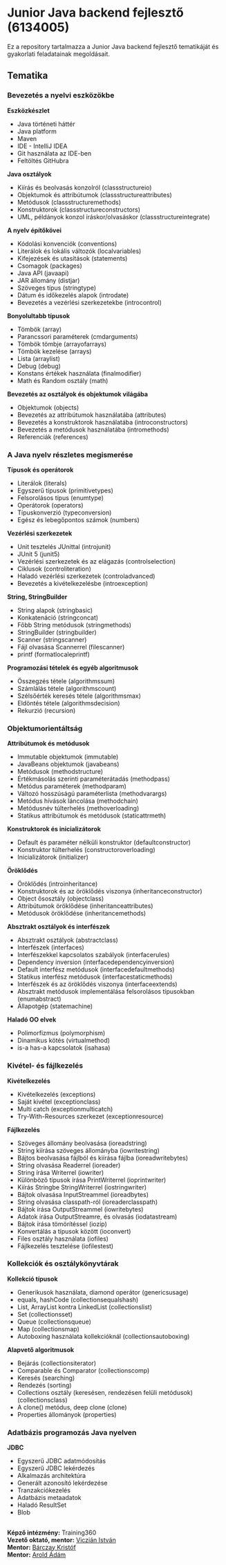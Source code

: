 # Junior Java backend fejlesztő (6134005)

Ez a repository tartalmazza a Junior Java backend fejlesztő tematikáját és gyakorlati feladatainak megoldásait.

## Tematika

### Bevezetés a nyelvi eszközökbe

**Eszközkészlet**

* Java történeti háttér
* Java platform
* Maven
* IDE - IntelliJ IDEA
* Git használata az IDE-ben
* Feltöltés GitHubra 

**Java osztályok**

* Kiírás és beolvasás konzolról (classstructureio)
* Objektumok és attribútumok (classstructureattributes)
* Metódusok (classstructuremethods)
* Konstruktorok (classstructureconstructors)
* UML, példányok konzol íráskor/olvasáskor (classstructureintegrate)

**A nyelv építőkövei**

* Kódolási konvenciók (conventions)
* Literálok és lokális változók (localvariables)
* Kifejezések és utasítások (statements)
* Csomagok (packages)
* Java API (javaapi)
* JAR állomány (distjar)
* Szöveges típus (stringtype)
* Dátum és időkezelés alapok (introdate)
* Bevezetés a vezérlési szerkezetekbe (introcontrol)

**Bonyolultabb típusok**

* Tömbök (array)
* Parancssori paraméterek (cmdarguments)
* Tömbök tömbje (arrayofarrays)
* Tömbök kezelése (arrays)
* Lista (arraylist)
* Debug (debug)
* Konstans értékek használata (finalmodifier)
* Math és Random osztály (math)

**Bevezetés az osztályok és objektumok világába**

* Objektumok (objects)
* Bevezetés az attribútumok használatába (attributes)
* Bevezetés a konstruktorok használatába (introconstructors)
* Bevezetés a metódusok használatába (intromethods)
* Referenciák (references)

### A Java nyelv részletes megismerése

**Típusok és operátorok**

* Literálok (literals)
* Egyszerű típusok (primitivetypes)
* Felsorolásos típus (enumtype)
* Operátorok (operators)
* Típuskonverzió (typeconversion)
* Egész és lebegőpontos számok (numbers)

**Vezérlési szerkezetek**

* Unit tesztelés JUnittal (introjunit)
* JUnit 5 (junit5)
* Vezérlési szerkezetek és az elágazás (controlselection)
* Ciklusok (controliteration)
* Haladó vezérlési szerkezetek (controladvanced)
* Bevezetés a kivételkezelésbe (introexception)

**String, StringBuilder**

* String alapok (stringbasic)
* Konkatenáció (stringconcat)
* Főbb String metódusok (stringmethods)
* StringBuilder (stringbuilder)
* Scanner (stringscanner)
* Fájl olvasása Scannerrel (filescanner)
* printf (formatlocaleprintf)

**Programozási tételek és egyéb algoritmusok**

* Összegzés tétele (algorithmssum)
* Számlálás tétele (algorithmscount)
* Szélsőérték keresés tétele (algorithmsmax)
* Eldöntés tétele (algorithmsdecision)
* Rekurzió (recursion)

### Objektumorientáltság

**Attribútumok és metódusok**

* Immutable objektumok (immutable)
* JavaBeans objektumok (javabeans)
* Metódusok (methodstructure)
* Értékmásolás szerinti paraméterátadás (methodpass)
* Metódus paraméterek (methodparam)
* Változó hosszúságú paraméterlista (methodvarargs)
* Metódus hívások láncolása (methodchain)
* Metódusnév túlterhelés (methoverloading)
* Statikus attribútumok és metódusok (staticattrmeth)

**Konstruktorok és inicializátorok**

* Default és paraméter nélküli konstruktor (defaultconstructor)
* Konstruktor túlterhelés (constructoroverloading)
* Inicializátorok (initializer)

**Öröklődés**

* Öröklődés (introinheritance)
* Konstruktorok és az öröklődés viszonya (inheritanceconstructor)
* Object ősosztály (objectclass)
* Attribútumok öröklődése (inheritanceattributes)
* Metódusok öröklődése (inheritancemethods)

**Absztrakt osztályok és interfészek**

* Absztrakt osztályok (abstractclass)
* Interfészek (interfaces)
* Interfészekkel kapcsolatos szabályok (interfacerules)
* Dependency inversion (interfacedependencyinversion)
* Default interfész metódusok (interfacedefaultmethods)
* Statikus interfész metódusok (interfacestaticmethods)
* Interfészek és az öröklődés viszonya (interfaceextends)
* Absztrakt metódusok implementálása felsorolásos típusokban (enumabstract)
* Állapotgép (statemachine)

**Haladó OO elvek**

* Polimorfizmus (polymorphism)
* Dinamikus kötés (virtualmethod)
* is-a has-a kapcsolatok (isahasa)

### Kivétel- és fájlkezelés

**Kivételkezelés**

* Kivételkezelés (exceptions)
* Saját kivétel (exceptionclass)
* Multi catch (exceptionmulticatch)
* Try-With-Resources szerkezet (exceptionresource)

**Fájlkezelés**

* Szöveges állomány beolvasása (ioreadstring)
* String kiírása szöveges állományba (iowritestring)
* Bájtos beolvasása fájlból és kiírása fájlba (ioreadwritebytes)
* String olvasása Readerrel (ioreader)
* String írása Writerrel (iowriter)
* Különböző típusok írása PrintWriterrel (ioprintwriter)
* Kiírás Stringbe StringWriterrel (iostringwriter)
* Bájtok olvasása InputStreammel (ioreadbytes)
* String olvasása classpath-ról (ioreaderclasspath)
* Bájtok írása OutputStreammel (iowritebytes)
* Adatok írása OutputStreamre, és olvasás (iodatastream)
* Bájtok írása tömörítéssel (iozip)
* Konvertálás a típusok között (ioconvert)
* Files osztály használata (iofiles)
* Fájlkezelés tesztelése (iofilestest)

### Kollekciók és osztálykönyvtárak

**Kollekció típusok**

* Generikusok használata, diamond operátor (genericsusage)
* equals, hashCode (collectionsequalshash)
* List, ArrayList kontra LinkedList (collectionslist)
* Set (collectionsset)
* Queue (collectionsqueue)
* Map (collectionsmap)
* Autoboxing használata kollekcióknál (collectionsautoboxing)

**Alapvető algoritmusok**

* Bejárás (collectionsiterator)
* Comparable és Comparator (collectionscomp)
* Keresés (searching)
* Rendezés (sorting)
* Collections osztály (keresésen, rendezésen felüli metódusok) (collectionsclass)
* A clone() metódus, deep clone (clone)
* Properties állományok (properties)

### Adatbázis programozás Java nyelven

**JDBC**

* Egyszerű JDBC adatmódosítás
* Egyszerű JDBC lekérdezés
* Alkalmazás architektúra
* Generált azonosító lekérdezése
* Tranzakciókezelés
* Adatbázis metaadatok
* Haladó ResultSet
* Blob

## 

**Képző intézmény:** Training360  
**Vezető oktató, mentor:** [Viczián István](https://hu.linkedin.com/in/viczianistvan)  
**Mentor:** [Bárczay Kristóf](https://hu.linkedin.com/in/krist%C3%B3f-b%C3%A1rczay-6aa0351b6)  
**Mentor:** [Arold Ádám](https://hu.linkedin.com/in/adamarold)  
        